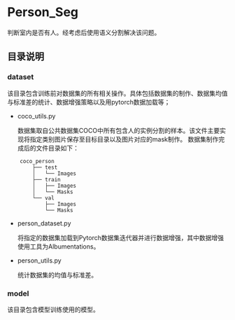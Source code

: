 # Person_Seg

判断室内是否有人。经考虑后使用语义分割解决该问题。

## 目录说明
### dataset

该目录包含训练前对数据集的所有相关操作。具体包括数据集的制作、数据集均值与标准差的统计、数据增强策略以及用pytorch数据加载等；
- coco_utils.py

    数据集取自公共数据集COCO中所有包含人的实例分割的样本。该文件主要实现将指定类别图片保存至目标目录以及图片对应的mask制作。
    数据集制作完成后的文件目录如下：
    
```
    coco_person
        ├── test
        │   └── Images
        ├── train
        │   ├── Images
        │   └── Masks
        └── val 
            ├── Images
            └── Masks
```
- person_dataset.py

    将指定的数据集加载到Pytorch数据集迭代器并进行数据增强，其中数据增强使用工具为Albumentations。

- person_utils.py

    统计数据集的均值与标准差。

### model

该目录包含模型训练使用的模型。
